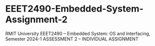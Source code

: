 # EEET2490-Embedded-System-Assignment-2
RMIT University EEET2490 – Embedded System: OS and Interfacing, Semester 2024-1 ASSESSMENT 2 – INDIVIDUAL ASSIGNMENT
